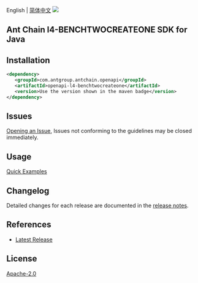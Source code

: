 English | [简体中文](README-CN.md)
![](https://aliyunsdk-pages.alicdn.com/icons/AlibabaCloud.svg)

## Ant Chain l4-BENCHTWOCREATEONE SDK for Java

## Installation

```xml
<dependency>
   <groupId>com.antgroup.antchain.openapi</groupId>
   <artifactId>openapi-l4-benchtwocreateone</artifactId>
   <version>Use the version shown in the maven badge</version>
</dependency>
```

## Issues
[Opening an Issue](https://github.com/alipay/antchain-openapi-prod-sdk/issues/new), Issues not conforming to the guidelines may be closed immediately.

## Usage
[Quick Examples](https://github.com/alipay/antchain-openapi-prod-sdk/blob/master/docs/0-Examples-EN.md#quick-examples)

## Changelog
Detailed changes for each release are documented in the [release notes](./ChangeLog.txt).

## References
* [Latest Release](https://github.com/alipay/antchain-openapi-prod-sdk/)

## License
[Apache-2.0](http://www.apache.org/licenses/LICENSE-2.0)
